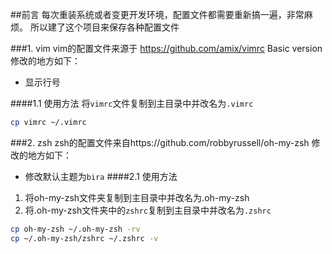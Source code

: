 ##前言
每次重装系统或者变更开发环境，配置文件都需要重新搞一遍，非常麻烦。
所以建了这个项目来保存各种配置文件

###1. vim
vim的配置文件来源于 https://github.com/amix/vimrc Basic version
修改的地方如下：
- 显示行号

####1.1 使用方法
将`vimrc`文件复制到主目录中并改名为`.vimrc`
```bash
cp vimrc ~/.vimrc
```

###2. zsh
zsh的配置文件来自https://github.com/robbyrussell/oh-my-zsh
修改的地方如下：
- 修改默认主题为`bira`
####2.1 使用方法
1. 将oh-my-zsh文件夹复制到主目录中并改名为.oh-my-zsh
2. 将.oh-my-zsh文件夹中的`zshrc`复制到主目录中并改名为`.zshrc`

```bash
cp oh-my-zsh ~/.oh-my-zsh -rv
cp ~/.oh-my-zsh/zshrc ~/.zshrc -v
```

